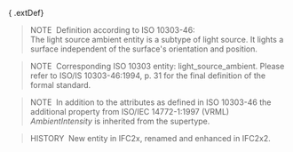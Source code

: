 { .extDef}
> NOTE&nbsp; Definition according to ISO 10303-46:  
> The light source ambient entity is a subtype of light source. It lights a surface independent of the surface's orientation and position.

> NOTE&nbsp; Corresponding ISO 10303 entity: light_source_ambient. Please refer to ISO/IS 10303-46:1994, p. 31 for the final definition of the formal standard.

> NOTE&nbsp; In addition to the attributes as defined in ISO 10303-46 the additional property from ISO/IEC 14772-1:1997 (VRML) _AmbientIntensity_ is inherited from the supertype.

> HISTORY&nbsp; New entity in IFC2x, renamed and enhanced in IFC2x2.